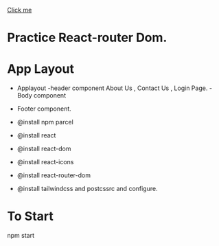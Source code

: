   <a href="https://react-router-dom-eight-gold.vercel.app/" >Click me<a>
# Practice React-router Dom.
# App Layout
- Applayout
  -header component
  About Us , Contact Us , Login Page.
  -Body component
- Footer component.

- @install npm parcel
- @install react
- @install react-dom
- @install react-icons
- @install react-router-dom
- @install tailwindcss and postcssrc and configure.

# To Start

npm start
